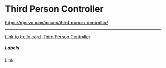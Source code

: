 # Third Person Controller

https://opsive.com/assets/third-person-controller/

---

[Link to trello card: Third Person Controller](https://trello.com/c/rpe98t2e)

##### Labels

Link, 